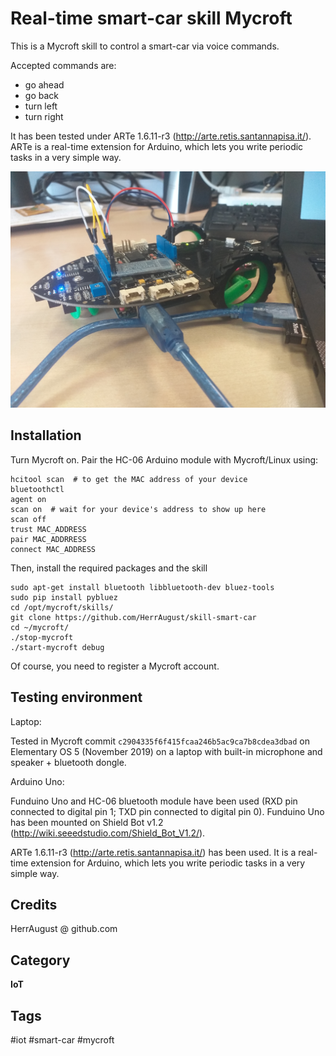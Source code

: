 # Real-time smart-car skill Mycroft
This is a Mycroft skill to control a smart-car via voice commands.

Accepted commands are:
* go ahead
* go back
* turn left
* turn right

It has been tested under ARTe 1.6.11-r3 (http://arte.retis.santannapisa.it/). ARTe is a real-time extension for Arduino, which lets you write periodic tasks in a very simple way. 

<img src="screens/preview1.jpg" alt="screen 1 not available" />

## Installation
Turn Mycroft on. Pair the HC-06 Arduino module with Mycroft/Linux using:

	hcitool scan  # to get the MAC address of your device
	bluetoothctl
	agent on
	scan on  # wait for your device's address to show up here
	scan off
	trust MAC_ADDRESS
	pair MAC_ADDRRESS
	connect MAC_ADDRESS 


Then, install the required packages and the skill

	sudo apt-get install bluetooth libbluetooth-dev bluez-tools
	sudo pip install pybluez
	cd /opt/mycroft/skills/
	git clone https://github.com/HerrAugust/skill-smart-car
	cd ~/mycroft/
	./stop-mycroft
	./start-mycroft debug

Of course, you need to register a Mycroft account.

## Testing environment
Laptop:

Tested in Mycroft commit `c2904335f6f415fcaa246b5ac9ca7b8cdea3dbad` on Elementary OS 5 (November 2019) on a laptop with built-in microphone and speaker + bluetooth dongle. 

Arduino Uno:

Funduino Uno and HC-06 bluetooth module have been used (RXD pin connected to digital pin 1; TXD pin connected to digital pin 0). Funduino Uno has been mounted on Shield Bot v1.2 (http://wiki.seeedstudio.com/Shield_Bot_V1.2/). 

ARTe 1.6.11-r3 (http://arte.retis.santannapisa.it/) has been used. It is a real-time extension for Arduino, which lets you write periodic tasks in a very simple way. 

## Credits 
HerrAugust @ github.com

## Category
**IoT**

## Tags
#iot
#smart-car
#mycroft